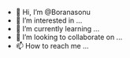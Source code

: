 - 👋 Hi, I’m @Boranasonu
- 👀 I’m interested in ...
- 🌱 I’m currently learning ...
- 💞️ I’m looking to collaborate on ...
- 📫 How to reach me ...

<!---
Boranasonu/Boranasonu is a ✨ special ✨ repository because its `README.md` (this file) appears on your GitHub profile.
You can click the Preview link to take a look at your changes.
--->
